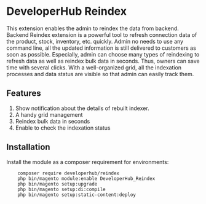 # DeveloperHub Reindex

This extension enables the admin to reindex the data from backend. Backend Reindex extension is a powerful tool to refresh connection data of the product, stock, inventory, etc. quickly. Admin no needs to use any command line, all the updated information is still delivered to customers as soon as possible.
Especially, admin can choose many types of reindexing to refresh data as well as reindex bulk data in seconds. Thus, owners can save time with several clicks.
With a well-organized grid, all the indexation processes and data status are visible so that admin can easily track them.


## Features
 1. Show notification about the details of rebuilt indexer. 
 2. A handy grid management
 3. Reindex bulk data in seconds
 4. Enable to check the indexation status


## Installation
Install the module as a composer requirement for environments:

```
    composer require developerhub/reindex
    php bin/magento module:enable DeveloperHub_Reindex
    php bin/magento setup:upgrade
    php bin/magento setup:di:compile
    php bin/magento setup:static-content:deploy
```
